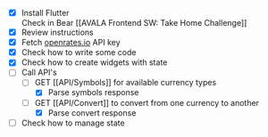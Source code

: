 - [x] Install Flutter  
    Check in Bear [[AVALA Frontend SW: Take Home Challenge]]
- [x]   Review instructions
- [x]   Fetch [openrates.io](http://openrates.io/) API key
- [x]   Check how to write some code
- [x]   Check how to create widgets with state
- [ ]   Call API's
	- [ ]   GET [[API/Symbols]]  for available currency types
		- [x]   Parse symbols response
	- [ ]   GET [[API/Convert]] to convert from one currency to another
		- [x]   Parse convert response
- [ ]  Check how to manage state
